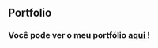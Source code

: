 ## Portfolio

### Você pode ver o meu portfólio  <a href="https://portfolio-black-seven-24.vercel.app"> aqui  </a> !
